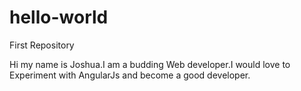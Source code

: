 # hello-world
First Repository

Hi my name is Joshua.I am a budding Web developer.I would love to Experiment with AngularJs and become a good developer.
